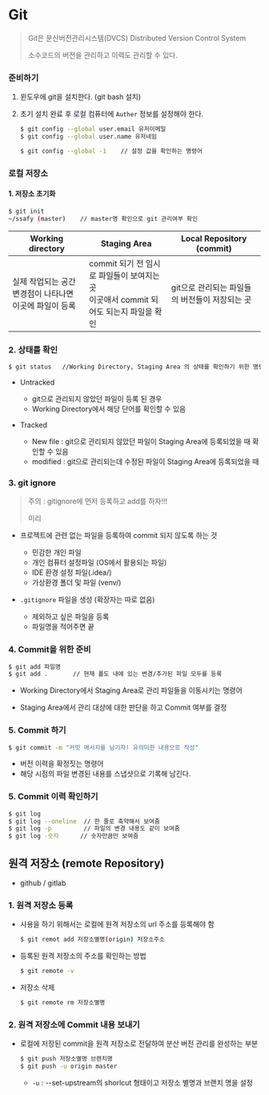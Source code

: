 # Git

>Git은 분산버전관리시스템(DVCS) Distributed Version Control System
>
>소수코드의 버전을 관리하고 이력도 관리할 수 있다.

### 준비하기

1. 윈도우에 git을 설치한다. (git bash 설치)

2. 초기 설치 완료 후 로컬 컴퓨터에 `Auther` 정보를 설정해야 한다.

   ```bash
   $ git config --global user.email 유저이메일
   $ git config --global user.name 유저네임
   
   $ git config --global -1    // 설정 값을 확인하는 명령어
   ```

   

### 로컬 저장소

#### 1. 저장소 초기화

```bash
$ git init
~/ssafy (master)    // master명 확인으로 git 관리여부 확인
```

| Working directory                                            | Staging Area                                                 | Local Repository (commit)                      |
| ------------------------------------------------------------ | ------------------------------------------------------------ | ---------------------------------------------- |
| 실제 작업되는 공간<br />변경점이 나타나면 이곳에 파일이 등록 | commit 되기 전 임시로 파일들이 보여지는 곳 <br /> 이곳애서 commit 되어도 되는지 파일을 확인 | git으로 관리되는 파일들의 버전들이 저장되는 곳 |

### 2. 상태를 확인

```bash
$ git status   //Working Directory, Staging Area 의 상태를 확인하기 위한 명령어 
```

* Untracked
  - git으로 관리되지 않았던 파일이 등록 된 경우
  - Working Directory에서 해당 단어를 확인할 수 있음

* Tracked
  - New file : git으로 관리되지 않았던 파일이  Staging Area에 등록되었을 때 확인할 수 있음
  - modified : git으로 관리되는데 수정된 파일이 Staging Area에 등록되었을 때



### 3. git ignore

> 주의 : gitignore에 먼저 등록하고 add를 하자!!!
>
> 미리 

* 프로젝트에 관련 없는 파일을 등록하여 commit 되지 않도록 하는 것
  * 민감한 개인 파일
  * 개인 컴퓨터 설정파일 (OS에서 활용되는 파일)
  * IDE 환경 설정 파일(.idea/)
  * 가상환경 폴더 및 파일 (venv/)

* `.gitignore` 파일을 생성 (확장자는 따로 없음)
  * 제외하고 싶은 파일을 등록
  * 파일명을 적어주면 끝

### 4. Commit을 위한 준비

```bash
$ git add 파일명
$ git add .       // 현재 폴도 내에 있는 변경/추가된 파일 모두를 등록
```

* Working Directory에서 Staging Area로 관리 파일들을 이동시키는 명령어

* Staging Area에서 관리 대상에 대한 판단을 하고 Commit 여부를 결정

  

### 5.  Commit 하기

```bash
$ git commit -m "커밋 메서지를 남기자! 유의미한 내용으로 작성"
```

* 버전 이력을 확정짓는 명령어
* 해당 시점의 파일 변경된 내용를 스냅샷으로 기록해 남긴다.



### 5. Commit 이력 확인하기

```bash
$ git log
$ git log --oneline  // 한 줄로 축약해서 보여줌
$ git log -p         // 파일의 변경 내용도 같이 보여줌
$ git log -숫자      // 숫자만큼만 보여줌
```





## 원격 저장소 (remote Repository)

* github / gitlab 

  

### 1. 원격 저장소 등록

* 사용을 하기 위해서는 로컬에 원격 저장소의 url 주소를 등록해야 함

  ```bash
  $ git remot add 저장소별명(origin) 저장소주소
  ```

* 등록된 원격 저장소의 주소를 확인하는 방법

  ```bash
  $ git remote -v
  ```

* 저장소 삭제

  ```bash
  $ git remote rm 저장소별명
  ```



### 2. 원격 저장소에 Commit 내용 보내기

* 로컬에 저장된 commit을 원격 저장소로 전달하여 분산 버전 관리를 완성하는 부분

  ```bash
  $ git push 저장소별명 브랜치명
  $ git push -u origin master
  ```

  * `-u` : --set-upstream의 shorlcut 형태이고 저장소 별명과 브랜치 명을 설정